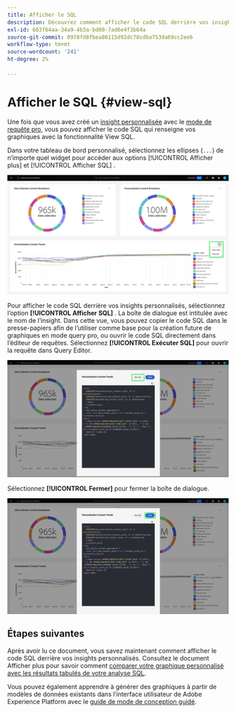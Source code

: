 ```yaml
---
title: Afficher le SQL
description: Découvrez comment afficher le code SQL derrière vos insights personnalisés.
exl-id: 663f64aa-34a9-4b3a-bd00-7ad6e4f3b64a
source-git-commit: 0970fd8fbea86115d92dc78cdba753da69cc2ee6
workflow-type: tm+mt
source-wordcount: '241'
ht-degree: 2%

---
```


# Afficher le SQL {#view-sql}

Une fois que vous avez créé un [insight personnalisée](../sql-insights/overview.md) avec le [mode de requête pro](./overview.md), vous pouvez afficher le code SQL qui renseigne vos graphiques avec la fonctionnalité View SQL.

Dans votre tableau de bord personnalisé, sélectionnez les ellipses (`...`) de n’importe quel widget pour accéder aux options [!UICONTROL Afficher plus] et [!UICONTROL Afficher SQL] .

![Un tableau de bord personnalisé avec un menu déroulant des ellipses d’informations et les options Afficher plus et Afficher SQL mises en surbrillance.](../../images/sql-insights/ellipses-dropdown.png)

Pour afficher le code SQL derrière vos insights personnalisés, sélectionnez l’option **[!UICONTROL Afficher SQL]** . La boîte de dialogue est intitulée avec le nom de l’insight. Dans cette vue, vous pouvez copier le code SQL dans le presse-papiers afin de l’utiliser comme base pour la création future de graphiques en mode query pro, ou ouvrir le code SQL directement dans l’éditeur de requêtes. Sélectionnez **[!UICONTROL Exécuter SQL]** pour ouvrir la requête dans Query Editor.

![Boîte de dialogue affichant le SQL d’un insight avec l’option SQL et exécuter SQL mise en surbrillance.](../../images/query-pro-mode/view-sql.png)

Sélectionnez **[!UICONTROL Fermer]** pour fermer la boîte de dialogue.

![Boîte de dialogue affichant le SQL d’un insight avec l’option Close mise en surbrillance.](../../images/sql-insights/close-sql-dialog.png)

## Étapes suivantes

Après avoir lu ce document, vous savez maintenant comment afficher le code SQL derrière vos insights personnalisés. Consultez le document Afficher plus pour savoir comment [comparer votre graphique personnalisé avec les résultats tabulés de votre analyse SQL](./view-more.md).

Vous pouvez également apprendre à générer des graphiques à partir de modèles de données existants dans l’interface utilisateur de Adobe Experience Platform avec le [guide de mode de conception guidé](../../user-defined-dashboards.md).
